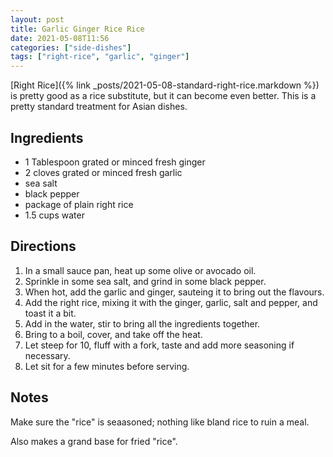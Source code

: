 ```yaml
---
layout: post
title: Garlic Ginger Rice Rice
date: 2021-05-08T11:56
categories: ["side-dishes"]
tags: ["right-rice", "garlic", "ginger"]
---
```

[Right Rice]({% link _posts/2021-05-08-standard-right-rice.markdown %}) is pretty good as a rice substitute, but it can become even better. This is a pretty standard treatment for Asian dishes.


## Ingredients

- 1 Tablespoon grated or minced fresh ginger
- 2 cloves grated or minced fresh garlic
- sea salt
- black pepper
- package of plain right rice
- 1.5 cups water
	
## Directions

1. In a small sauce pan, heat up some olive or avocado oil.
2. Sprinkle in some sea salt, and grind in some black pepper.
3. When hot, add the garlic and ginger, sauteing it to bring out the flavours.
4. Add the right rice, mixing it with the ginger, garlic, salt and pepper, and toast it a bit.
5. Add in the water, stir to bring all the ingredients together.
6. Bring to a boil, cover, and take off the heat.
7. Let steep for 10, fluff with a fork, taste and add more seasoning if necessary.
8. Let sit for a few minutes before serving.

## Notes

Make sure the "rice" is seaasoned; nothing like bland rice to ruin a meal.

Also makes a grand base for fried "rice".
